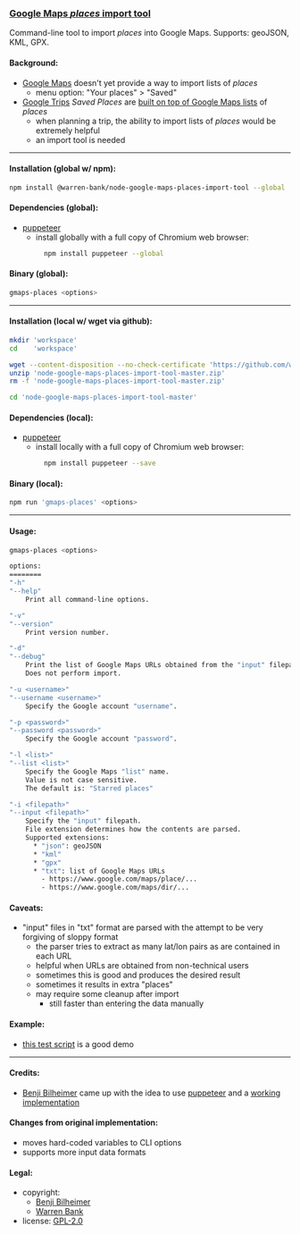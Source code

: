 ### [Google Maps _places_ import tool](https://github.com/warren-bank/node-google-maps-places-import-tool)

Command-line tool to import _places_ into Google Maps. Supports: geoJSON, KML, GPX.

#### Background:

* [Google Maps](https://maps.google.com/) doesn't yet provide a way to import lists of _places_
  * menu option: "Your places" &gt; "Saved"
* [Google Trips](https://get.google.com/trips/) _Saved Places_ are [built on top of Google Maps lists](https://www.androidpolice.com/2017/12/08/google-trips-consolidates-bookmarked-places-maps-search-lets-merge-trips-edit-reservations/) of _places_
  * when planning a trip, the ability to import lists of _places_ would be extremely helpful
  * an import tool is needed

- - - -

#### Installation (global w/ npm):

```bash
npm install @warren-bank/node-google-maps-places-import-tool --global
```

#### Dependencies (global):

* [puppeteer](https://github.com/GoogleChrome/puppeteer)
  * install globally with a full copy of Chromium web browser:
    ```bash
      npm install puppeteer --global
    ```

#### Binary (global):

```bash
gmaps-places <options>
```

- - - -

#### Installation (local w/ wget via github):

```bash
mkdir 'workspace'
cd    'workspace'

wget --content-disposition --no-check-certificate 'https://github.com/warren-bank/node-google-maps-places-import-tool/archive/master.zip'
unzip 'node-google-maps-places-import-tool-master.zip'
rm -f 'node-google-maps-places-import-tool-master.zip'

cd 'node-google-maps-places-import-tool-master'
```

#### Dependencies (local):

* [puppeteer](https://github.com/GoogleChrome/puppeteer)
  * install locally with a full copy of Chromium web browser:
    ```bash
      npm install puppeteer --save
    ```

#### Binary (local):

```bash
npm run 'gmaps-places' <options>
```

- - - -

#### Usage:

```bash
gmaps-places <options>

options:
========
"-h"
"--help"
    Print all command-line options.

"-v"
"--version"
    Print version number.

"-d"
"--debug"
    Print the list of Google Maps URLs obtained from the "input" filepath.
    Does not perform import.

"-u <username>"
"--username <username>"
    Specify the Google account "username".

"-p <password>"
"--password <password>"
    Specify the Google account "password".

"-l <list>"
"--list <list>"
    Specify the Google Maps "list" name.
    Value is not case sensitive.
    The default is: "Starred places"

"-i <filepath>"
"--input <filepath>"
    Specify the "input" filepath.
    File extension determines how the contents are parsed.
    Supported extensions:
      * "json": geoJSON
      * "kml"
      * "gpx"
      * "txt": list of Google Maps URLs
        - https://www.google.com/maps/place/...
        - https://www.google.com/maps/dir/...
```

#### Caveats:

* "input" files in "txt" format are parsed with the attempt to be very forgiving of sloppy format
  * the parser tries to extract as many lat/lon pairs as are contained in each URL
  * helpful when URLs are obtained from non-technical users
  * sometimes this is good and produces the desired result
  * sometimes it results in extra "places"
  * may require some cleanup after import
    * still faster than entering the data manually

#### Example:

* [this test script](https://github.com/warren-bank/node-google-maps-places-import-tool/blob/master/tests/run.sh) is a good demo

- - - -

#### Credits:

* [Benji Bilheimer](https://github.com/benjibee) came up with the idea to use [puppeteer](https://github.com/GoogleChrome/puppeteer) and a [working implementation](https://gist.github.com/benjibee/37e0031a8aa7a25e9814a01bdb03217c)

#### Changes from original implementation:

* moves hard-coded variables to CLI options
* supports more input data formats

#### Legal:

* copyright:
  * [Benji Bilheimer](https://github.com/benjibee)
  * [Warren Bank](https://github.com/warren-bank)
* license: [GPL-2.0](https://www.gnu.org/licenses/old-licenses/gpl-2.0.txt)

